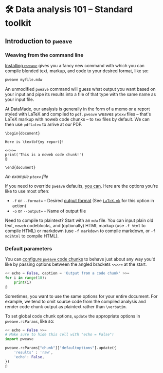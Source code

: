 # 🛠 Data analysis 101 – Standard toolkit

## Introduction to `pweave`

### Weaving from the command line

[Installing `pweave`](/setup#install-pweave) gives you a fancy new command
with which you can compile blended text, markup, and code to your desired
format, like so:

```bash
pweave myfile.mdw
```

An unmodified `pweave` command will guess what output you want based on your
input and pipe its results into a file of that type with the same name as your
input file.

At DataMade, our analysis is generally in the form of a memo or a report
styled with LaTeX and compiled to `pdf`. `pweave` weaves `ptexw` files –
that's LaTeX markup with noweb code chunks – to `tex` files by default.
We can then use `pdflatex` to arrive at our PDF.

```
\begin{document}

Here is \textbf{my report}!

<<>>=
print('This is a noweb code chunk!')
@

\end{document}
```
_An example `ptexw` file_

If you need to override `pweave` defaults, [you can](http://mpastell.com/pweave/script.html).
Here are the options you're like to use most often:

- `-f` or `--format=` - Desired [output format](http://mpastell.com/pweave/formats.html)
  (See [`LaTeX.mk`](/examples/LaTeX.mk) for this option in action)
- `-o` or `--output=` - Name of output file

Need to compile to plaintext? Start with an `mdw` file. You can input plain
old text, `noweb` codeblocks, and (optionally) HTML markup (use `-f html` to
compile HTML) or markdown (use `-f markdown` to compile markdown, or `-f md2html`
to compile HTML).

### Default parameters

You can [configure `pweave` code chunks](http://mpastell.com/pweave/chunks.html)
to behave just about any way you'd like by passing options between the angled
brackets `<<>>=` at the start.

```python
<< echo = False, caption = 'Output from a code chunk' >>=
for i in range(10):
    print(i)
@
```

Sometimes, you want to use the same options for your entire document. For example,
we tend to omit source code from the compiled analysis and render code chunk output
as plaintext rather than `\verbatim`.

To set global code chunk options, `update` the appropriate options in `pweave.rcParams`,
like so:

```python
<< echo = False >>=
# Make sure to hide this cell with "echo = False"!
import pweave

pweave.rcParams["chunk"]["defaultoptions"].update({
    'results' : 'raw',
    'echo': False,
})
@
```
